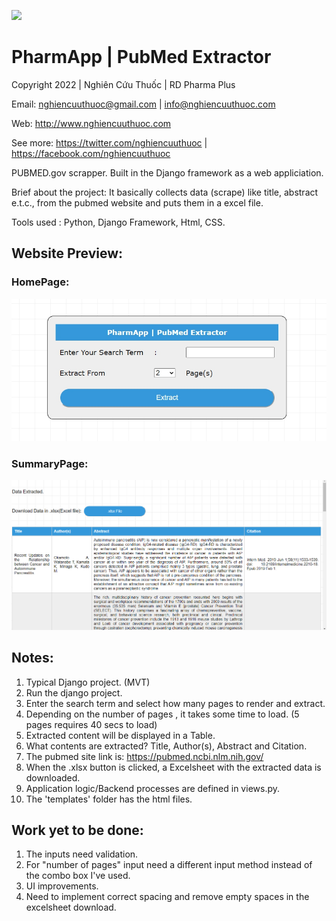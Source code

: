
![](https://raw.githubusercontent.com/nghiencuuthuoc/PharmApp/master/PharmApp-logo.png)
# PharmApp | PubMed Extractor
Copyright 2022 | Nghiên Cứu Thuốc | RD Pharma Plus

Email: nghiencuuthuoc@gmail.com | info@nghiencuuthuoc.com

Web: http://www.nghiencuuthuoc.com

See more: https://twitter.com/nghiencuuthuoc | https://facebook.com/nghiencuuthuoc



PUBMED.gov scrapper. Built in the Django framework as a web appliciation.

Brief about the project:
 It basically collects data (scrape) like title, abstract e.t.c., from the pubmed website
 and puts them in a excel file.

Tools used : Python, Django Framework, Html, CSS.

## Website Preview:
### HomePage:
<p align="center"> 
  <kbd>
    <img src="/screenshots/hp.jpg">
  </kbd>
</p>

### SummaryPage:
<p align="center"> 
  <kbd>
    <img src="/screenshots/sp.png">
  </kbd>
</p>

## Notes:
1) Typical Django project. (MVT)
2) Run the django project.
3) Enter the search term and select how many pages to render and extract.
4) Depending on the number of pages , it takes some time to load. (5 pages requires 40 secs to load)
5) Extracted content will be displayed in a Table.
6) What contents are extracted? Title, Author(s), Abstract and Citation.
7) The pubmed site link is: https://pubmed.ncbi.nlm.nih.gov/
8) When the .xlsx button is clicked, a Excelsheet with the extracted data is downloaded.
9) Application logic/Backend processes are defined in views.py.
10) The 'templates' folder has the html files.

## Work yet to be done:
1) The inputs need validation.
2) For "number of pages" input need a different input method instead of the combo box I've used.
3) UI improvements.
4) Need to implement correct spacing and remove empty spaces in the excelsheet download.
##

